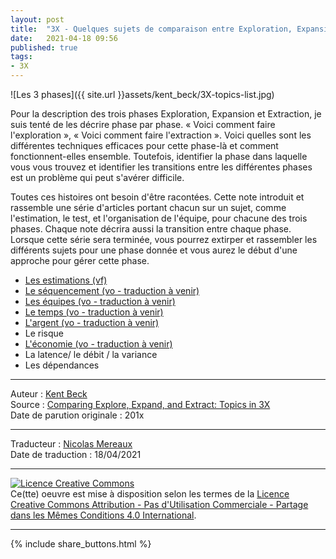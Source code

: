 ```yaml
---
layout: post
title:  "3X - Quelques sujets de comparaison entre Exploration, Expansion et Extraction"
date:   2021-04-18 09:56
published: true
tags:
- 3X
---
```


![Les 3 phases]({{ site.url }}assets/kent_beck/3X-topics-list.jpg)

Pour la description des trois phases Exploration, Expansion et Extraction, je suis tenté de les décrire phase par phase. « Voici comment faire l'exploration », « Voici comment faire l'extraction ». Voici quelles sont les différentes techniques efficaces pour cette phase-là et comment fonctionnent-elles ensemble. Toutefois, identifier la phase dans laquelle vous vous trouvez et identifier les transitions entre les différentes phases est un problème qui peut s'avérer difficile.

Toutes ces histoires ont besoin d'être racontées. Cette note introduit et rassemble une série d'articles portant chacun sur un sujet, comme l'estimation, le test, et l'organisation de l'équipe, pour chacune des trois phases. Chaque note décrira aussi la transition entre chaque phase. Lorsque cette série sera terminée, vous pourrez extirper et rassembler les différents sujets pour une phase donnée et vous aurez le début d'une approche pour gérer cette phase.

- [Les estimations (vf)](http://www.les-traducteurs-agiles.org/2021/04/20/les-estimations-en-3x.html)
- [Le séquencement (vo - traduction à venir)](https://www.facebook.com/notes/kent-beck/sequencing-in-3x/1243615332337995)
- [Les équipes (vo - traduction à venir)](https://www.facebook.com/notes/kent-beck/teams-in-3x/1244519748914220)
- [Le temps (vo - traduction à venir)](https://www.facebook.com/notes/kent-beck/time-in-3x/1245493485483513)
- [L'argent (vo - traduction à venir)](https://www.facebook.com/notes/kent-beck/money-in-3x/1248165731882955)
- Le risque
- [L'économie (vo - traduction à venir)](https://www.facebook.com/notes/kent-beck/economy-in-3x/1249013955131466)
- La latence/ le débit / la variance
- Les dépendances




---
Auteur : [Kent Beck](https://medium.com/@kentbeck_7670/about)  
Source : [Comparing Explore, Expand, and Extract: Topics in 3X](https://www.facebook.com/notes/kent-beck/comparing-explore-expand-and-extract-topics-in-3x/1241983035834558/)  
Date de parution originale : 201x  

---
Traducteur : [Nicolas Mereaux](http://www.les-traducteurs-agiles.org/traducteurs/)   
Date de traduction : 18/04/2021  

---

<a rel="license" href="http://creativecommons.org/licenses/by-nc-sa/4.0/"><img alt="Licence Creative Commons" style="border-width:0" src="http://i.creativecommons.org/l/by-nc-sa/4.0/88x31.png" /></a><br />Ce(tte) oeuvre est mise à disposition selon les termes de la <a rel="license" href="http://creativecommons.org/licenses/by-nc-sa/4.0/">Licence Creative Commons Attribution - Pas d'Utilisation Commerciale - Partage dans les Mêmes Conditions 4.0 International</a>.

---

{% include share_buttons.html %}
